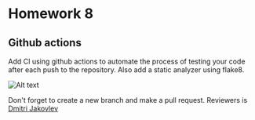 # Homework 8
## Github actions

Add CI using github actions to automate the process of testing your code after each push to the repository. 
Also add a static analyzer using flake8.

<img title="a title" alt="Alt text" src="../../images/5.png">


Don't forget to create a new branch and make a pull request. 
Reviewers is [Dmitri Jakovlev](https://github.com/JDima)
